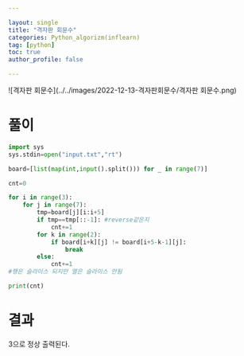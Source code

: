 ```yaml
---

layout: single
title: "격자판 회문수"
categories: Python_algorizm(inflearn)
tag: [python]
toc: true
author_profile: false

---
```


![격자판 회문수](../../images/2022-12-13-격자판회문수/격자판 회문수.png)

# 풀이

```python
import sys
sys.stdin=open("input.txt","rt")

board=[list(map(int,input().split())) for _ in range(7)]

cnt=0

for i in range(3):
    for j in range(7):
        tmp=board[j][i:i+5]
        if tmp==tmp[::-1]: #reverse같은지 
            cnt+=1
        for k in range(2):
            if board[i+k][j] != board[i+5-k-1][j]:
                break
        else:
            cnt+=1 
#행은 슬라이스 되지만 열은 슬라이스 안됨

print(cnt)

```

# 결과

3으로 정상 출력된다.
